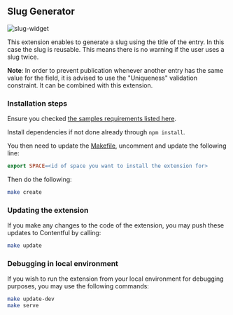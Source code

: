 Slug Generator
--------------

![slug-widget](http://contentful.github.io/extensions/assets/slug-widget.png)

This extension enables to generate a slug using the title of the entry.
In this case the slug is reusable. This means there is no warning if the user uses a slug twice.

**Note**: In order to prevent publication whenever another entry has the same
value for the field, it is advised to use the "Uniqueness" validation constraint.
It can be combined with this extension.

### Installation steps

Ensure you checked [the samples requirements listed here](../README.md).

Install dependencies if not done already through `npm install`.

You then need to update the [Makefile](./Makefile), uncomment and update the
following line:
```Makefile
export SPACE=<id of space you want to install the extension for>
```

Then do the following:
```bash
make create
```

### Updating the extension
If you make any changes to the code of the extension, you may push these updates
to Contentful by calling:
```bash
make update
```

### Debugging in local environment
If you wish to run the extension from your local environment for debugging
purposes, you may use the following commands:
```bash
make update-dev
make serve
```
